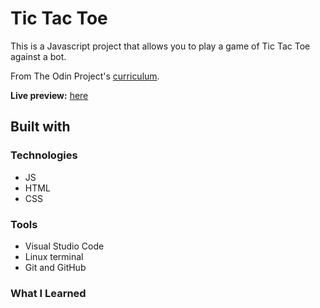 # Tic Tac Toe

This is a Javascript project that allows you to play a game of Tic Tac Toe against a bot.

From The Odin Project's [curriculum](https://www.theodinproject.com/paths/full-stack-javascript/courses/javascript/lessons/tic-tac-toe).

**Live preview:** [here](https://lazirpascual.github.io/tic-tac-toe/)

## Built with

### Technologies

* JS
* HTML
* CSS

### Tools

* Visual Studio Code
* Linux terminal
* Git and GitHub

### What I Learned 
